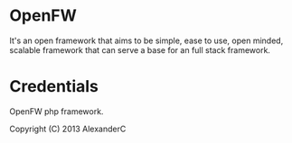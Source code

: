 OpenFW
======

It's an open framework that aims to be simple, ease to use, open minded, scalable framework that can serve a base for an full stack framework.

Credentials
===========
OpenFW php framework.

Copyright (C) 2013  AlexanderC